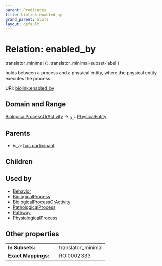 ```yaml
---
parent: Predicates
title: biolink:enabled_by
grand_parent: Slots
layout: default
---
```


# Relation: enabled_by

translator_minimal
{: .translator_minimal-subset-label }


holds between a process and a physical entity, where the physical entity executes the process

URI: [biolink:enabled_by](https://w3id.org/biolink/enabled_by)

## Domain and Range

[BiologicalProcessOrActivity](BiologicalProcessOrActivity.md) ->  <sub>0..\*</sub> [PhysicalEntity](PhysicalEntity.md)

## Parents

 *  is_a: [has participant](has_participant.md)

## Children


## Used by

 * [Behavior](Behavior.md)
 * [BiologicalProcess](BiologicalProcess.md)
 * [BiologicalProcessOrActivity](BiologicalProcessOrActivity.md)
 * [PathologicalProcess](PathologicalProcess.md)
 * [Pathway](Pathway.md)
 * [PhysiologicalProcess](PhysiologicalProcess.md)

## Other properties

|  |  |  |
| --- | --- | --- |
| **In Subsets:** | | translator_minimal |
| **Exact Mappings:** | | RO:0002333 |

